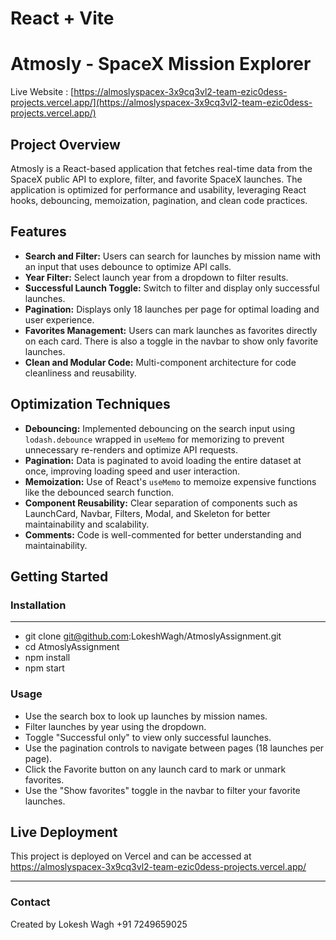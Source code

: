# React + Vite

# Atmosly - SpaceX Mission Explorer
Live Website : 
[https://almoslyspacex-3x9cq3vl2-team-ezic0dess-projects.vercel.app/](https://almoslyspacex-3x9cq3vl2-team-ezic0dess-projects.vercel.app/)

## Project Overview

Atmosly is a React-based application that fetches real-time data from the SpaceX public API to explore, filter, and favorite SpaceX launches. The application is optimized for performance and usability, leveraging React hooks, debouncing, memoization, pagination, and clean code practices.

## Features

- **Search and Filter:** Users can search for launches by mission name with an input that uses debounce to optimize API calls.
- **Year Filter:** Select launch year from a dropdown to filter results.
- **Successful Launch Toggle:** Switch to filter and display only successful launches.
- **Pagination:** Displays only 18 launches per page for optimal loading and user experience.
- **Favorites Management:** Users can mark launches as favorites directly on each card. There is also a toggle in the navbar to show only favorite launches.
- **Clean and Modular Code:** Multi-component architecture for code cleanliness and reusability.

## Optimization Techniques

- **Debouncing:** Implemented debouncing on the search input using `lodash.debounce` wrapped in `useMemo` for memorizing to prevent unnecessary re-renders and optimize API requests.
- **Pagination:** Data is paginated to avoid loading the entire dataset at once, improving loading speed and user interaction.
- **Memoization:** Use of React's `useMemo` to memoize expensive functions like the debounced search function.
- **Component Reusability:** Clear separation of components such as LaunchCard, Navbar, Filters, Modal, and Skeleton for better maintainability and scalability.
- **Comments:** Code is well-commented for better understanding and maintainability.

## Getting Started

### Installation
--- 
- git clone git@github.com:LokeshWagh/AtmoslyAssignment.git
- cd AtmoslyAssignment
- npm install
- npm start


### Usage

- Use the search box to look up launches by mission names.
- Filter launches by year using the dropdown.
- Toggle "Successful only" to view only successful launches.
- Use the pagination controls to navigate between pages (18 launches per page).
- Click the Favorite button on any launch card to mark or unmark favorites.
- Use the "Show favorites" toggle in the navbar to filter your favorite launches.

## Live Deployment

This project is deployed on Vercel and can be accessed at https://almoslyspacex-3x9cq3vl2-team-ezic0dess-projects.vercel.app/

---

### Contact

Created by Lokesh Wagh
+91 7249659025

